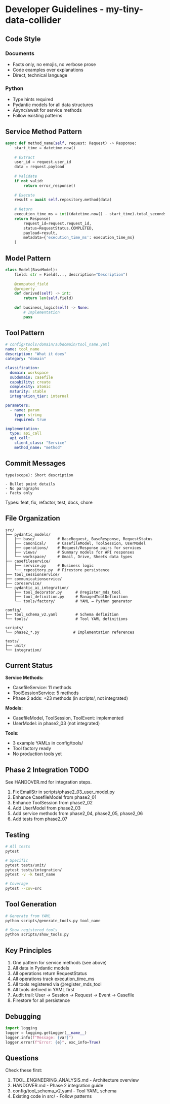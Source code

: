 # Developer Guidelines - my-tiny-data-collider

## Code Style

### Documents
- Facts only, no emojis, no verbose prose
- Code examples over explanations
- Direct, technical language

### Python
- Type hints required
- Pydantic models for all data structures
- Async/await for service methods
- Follow existing patterns

## Service Method Pattern

```python
async def method_name(self, request: Request) -> Response:
    start_time = datetime.now()
    
    # Extract
    user_id = request.user_id
    data = request.payload
    
    # Validate
    if not valid:
        return error_response()
    
    # Execute
    result = await self.repository.method(data)
    
    # Return
    execution_time_ms = int((datetime.now() - start_time).total_seconds() * 1000)
    return Response(
        request_id=request.request_id,
        status=RequestStatus.COMPLETED,
        payload=result,
        metadata={'execution_time_ms': execution_time_ms}
    )
```

## Model Pattern

```python
class Model(BaseModel):
    field: str = Field(..., description="Description")
    
    @computed_field
    @property
    def derived(self) -> int:
        return len(self.field)
    
    def business_logic(self) -> None:
        # Implementation
        pass
```

## Tool Pattern

```yaml
# config/tools/domain/subdomain/tool_name.yaml
name: tool_name
description: "What it does"
category: "domain"

classification:
  domain: workspace
  subdomain: casefile
  capability: create
  complexity: atomic
  maturity: stable
  integration_tier: internal

parameters:
  - name: param
    type: string
    required: true

implementation:
  type: api_call
  api_call:
    client_class: "Service"
    method_name: "method"
```

## Commit Messages

```
type(scope): Short description

- Bullet point details
- No paragraphs
- Facts only
```

Types: feat, fix, refactor, test, docs, chore

## File Organization

```
src/
├── pydantic_models/
│   ├── base/          # BaseRequest, BaseResponse, RequestStatus
│   ├── canonical/     # CasefileModel, ToolSession, UserModel
│   ├── operations/    # Request/Response pairs for services
│   ├── views/         # Summary models for API responses
│   └── workspace/     # Gmail, Drive, Sheets data types
├── casefileservice/
│   ├── service.py     # Business logic
│   └── repository.py  # Firestore persistence
├── tool_sessionservice/
├── communicationservice/
├── coreservice/
└── pydantic_ai_integration/
    ├── tool_decorator.py      # @register_mds_tool
    ├── tool_definition.py     # ManagedToolDefinition
    └── tools/factory/         # YAML → Python generator

config/
├── tool_schema_v2.yaml        # Schema definition
└── tools/                     # Tool YAML definitions

scripts/
└── phase2_*.py               # Implementation references

tests/
├── unit/
└── integration/
```

## Current Status

**Service Methods:**
- CasefileService: 11 methods
- ToolSessionService: 5 methods
- Phase 2 adds: +23 methods (in scripts/, not integrated)

**Models:**
- CasefileModel, ToolSession, ToolEvent: implemented
- UserModel: in phase2_03 (not integrated)

**Tools:**
- 3 example YAMLs in config/tools/
- Tool factory ready
- No production tools yet

## Phase 2 Integration TODO

See HANDOVER.md for integration steps.

1. Fix EmailStr in scripts/phase2_03_user_model.py
2. Enhance CasefileModel from phase2_01
3. Enhance ToolSession from phase2_02
4. Add UserModel from phase2_03
5. Add service methods from phase2_04, phase2_05, phase2_06
6. Add tests from phase2_07

## Testing

```bash
# All tests
pytest

# Specific
pytest tests/unit/
pytest tests/integration/
pytest -v -k test_name

# Coverage
pytest --cov=src
```

## Tool Generation

```bash
# Generate from YAML
python scripts/generate_tools.py tool_name

# Show registered tools
python scripts/show_tools.py
```

## Key Principles

1. One pattern for service methods (see above)
2. All data in Pydantic models
3. All operations return RequestStatus
4. All operations track execution_time_ms
5. All tools registered via @register_mds_tool
6. All tools defined in YAML first
7. Audit trail: User → Session → Request → Event → Casefile
8. Firestore for all persistence

## Debugging

```python
import logging
logger = logging.getLogger(__name__)
logger.info(f"Message: {var}")
logger.error(f"Error: {e}", exc_info=True)
```

## Questions

Check these first:
1. TOOL_ENGINEERING_ANALYSIS.md - Architecture overview
2. HANDOVER.md - Phase 2 integration guide
3. config/tool_schema_v2.yaml - Tool YAML schema
4. Existing code in src/ - Follow patterns
